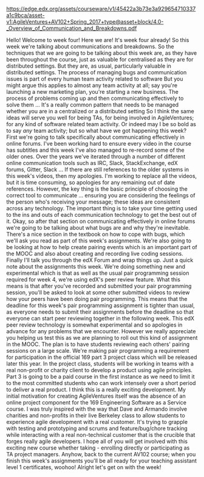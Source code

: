 https://edge.edx.org/assets/courseware/v1/45422a3b73e3a929654710337a1c9bca/asset-v1:AgileVentures+AV102+Spring_2017+type@asset+block/4.0-_Overview_of_Communication_and_Breakdowns.pdf

Hello! Welcome to week four! Here we are!
It's week four already!
So this week we're talking about communications and breakdowns.
So the techniques that we are going to be talking about this week are, as they have
been throughout the course,
just as valuable for centralised as they are for distributed settings.
But they are, as usual, particularly valuable in
distributed settings.
The process of managing bugs and communication issues is part of every human
team activity related to software
But you might argue this applies to almost any team activity at all;
say you're launching a new marketing plan, you're
starting a new business.
The process of problems coming up and then communicating effectively to solve them ...
It's a really common pattern that needs to be managed whether you are in a centralized
or a distributed setting
So I think the same ideas will serve you well for being TAs, for being involved in
AgileVentures; for any kind of software related team activity.
Or indeed may I be so bold as to say *any* team activity;
but so what have we got happening this week?
First we're going to talk specifically about communicating effectively in online forums.
I've been working hard to ensure every video in the course has subtitles and this week
I've also managed to re-record some of the older ones.
Over the years we've iterated through a number of different online communication tools such
as IRC, Slack, StackExchange, edX forums, Gitter, Slack ...
If there are still references to the older systems in this week's videos, then my apologies.
I'm working to replace all the videos, but it is time consuming, so apologies for any
remaining out of date references.
However, the key thing is the basic principle of choosing the correct tool to communicate
...
ensuring you are considering the feelings of the person who's receiving your message;
these ideas are consistent across any technology.
The important thing is to take your time getting used to the ins and outs of each communication
technology to get the best out of it.
Okay, so after that section on communicating effectively in online forums we're going to
be talking about what bugs are and why they're inevitable.
There's a nice section in the textbook on how to cope with bugs, which we'll ask you
read as part of this week's assignments.
We're also going to be looking at how to help create pairing events which is an important
part of the MOOC and also about creating and recording live coding sessions.
Finally I'll talk you through the edX Forum and wrap things up.
Just a quick note about the assignments this week.
We're doing something new and experimental which is that as well as the usual pair programming
session required for week 4, we're using edX's peer review feature.
What this means is that after you've recorded and submitted your pair programming session,
you'll be asked to look at some other submitted videos to review how your peers have been
doing pair programming.
This means that the deadline for this week's pair programming assignment is tighter than
usual, as everyone needs to submit their assignments before the deadline so that everyone can start
peer reviewing together in the following week.
This edX peer review technology is somewhat experimental and so apologies in advance for any problems that
we encounter.
However we really appreciate you helping us test this as we are planning to roll out this
kind of assignment in the MOOC.
The plan is to have students reviewing each others' pairing sessions on a large scale.
We're making pair programming a requirement for participation in the official 169 part
3 project class which will be released later this year.
In the project class, students will be working in teams with a real non-profit or charity
client to develop a product using agile principles.
Part 3 is going to be a paid course in the first instance as we need to limit it to the
most committed students who can work intensely over a short period to deliver a real product.
I think this is a really exciting development. My initial motivation for creating AgileVentures
itself was the absence of an online project component for the 169 Engineering Software
as a Service course.
I was truly inspired with the way that Dave and Armando involve charities and non-profits
in their live Berkeley class to allow students to experience agile development with a real
customer.
It's trying to grapple with testing and prototyping and scrums and feature/bug/chore tracking
while interacting with a real non-technical customer that is the crucible that forges
really agile developers.
I hope all of you will get involved with this exciting new course whether taking - enrolling
directly or participating as TA project managers.
Anyhow, back to the current AV102 course; when you finish this week's assignments you'll
be all ready for your teaching assistant level 1
certificates, woohoo!
Alright let's get on with the week!
